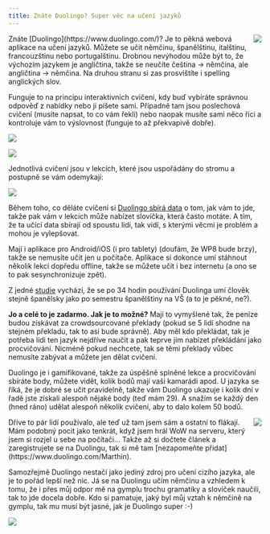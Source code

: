 ```yaml
---
title: Znáte Duolingo? Super věc na učení jazyků
---
```


<img src="/data/2013/2013-09-16-znate-duolingo-super-vec-na-uceni-jazyku/2013-09-16-duolingo-0-duolingo-owl.png" style="float:right"/>
Znáte [Duolingo](https://www.duolingo.com/)? Je to pěkná webová aplikace na učení jazyků. Můžete se učit němčinu, španělštinu, italštinu, francouzštinu nebo portugalštinu. Drobnou nevýhodou může být to, že výchozím jazykem je angličtina, takže se neučíte čeština -> němčina, ale angličtina -> němčina. Na druhou stranu si zas prosvištíte i spelling anglických slov.

Funguje to na principu interaktivních cvičení, kdy buď vybíráte správnou odpověď z nabídky nebo ji píšete sami. Případně tam jsou poslechová cvičení (musíte napsat, to co vám řekli) nebo naopak musíte sami něco říci a kontroluje vám to výslovnost (funguje to až překvapivě dobře).

![](/data/2013/2013-09-16-znate-duolingo-super-vec-na-uceni-jazyku/2013-09-16-duolingo-1-duo1.png)

![](/data/2013/2013-09-16-znate-duolingo-super-vec-na-uceni-jazyku/2013-09-16-duolingo-2-duo2.png)

Jednotlivá cvičení jsou v lekcích, které jsou uspořádány do stromu a postupně se vám odemykají:

![](/data/2013/2013-09-16-znate-duolingo-super-vec-na-uceni-jazyku/2013-09-16-duolingo-3-duo-tree.png)

Během toho, co děláte cvičení si [Duolingo sbírá data](http://duolingo.tumblr.com/post/41960192602/duolingos-data-driven-approach-to-education) o tom, jak vám to jde, takže pak vám v lekcích může nabízet slovíčka, která často motáte. A tím, že ta učící data sbírají od spoustu lidí, tak vidí, s kterými věcmi je problém a mohou je vylepšovat.

Mají i aplikace pro Android/iOS (i pro tablety) (doufám, že WP8 bude brzy), takže se nemusíte učit jen u počítače. Aplikace si dokonce umí stáhnout několik lekcí dopředu offline, takže se můžete učit i bez internetu (a ono se to pak sesynchronizuje zpět).

Z jedné [studie](https://techcrunch.com/2013/01/17/study-learning-spanish-with-duolingo-can-be-more-effective-than-college-classes-or-rosetta-stone/) vychází, že se po 34 hodin používání Duolinga umí člověk stejně španělsky jako po semestru španělštiny na VŠ (a to je pěkné, ne?).

**Jo a celé to je zadarmo. Jak je to možné?** Mají to vymyšlené tak, že peníze budou získávat za crowdsourcované překlady (pokud se 5 lidí shodne na stejném překladu, tak to asi bude správně). Aby měl kdo překládat, tak je potřeba lidi ten jazyk nejdříve naučit a pak teprve jim nabízet překládání jako procvičování. Nicméně pokud nechcete, tak se těmi překlady vůbec nemusíte zabývat a můžete jen dělat cvičení.

Duolingo je i gamifikované, takže za úspěšně splněné lekce a procvičování sbíráte body, můžete vidět, kolik bodů mají vaši kamarádi apod. U jazyka se říká, že je dobré se učit pravidelně, takže vám Duolingo ukazuje i kolik dní v řadě jste získali alespoň nějaké body (teď mám 29). A snažím se každý den (hned ráno) udělat alespoň několik cvičení, aby to dalo kolem 50 bodů.

<img src="/data/2013/2013-09-16-znate-duolingo-super-vec-na-uceni-jazyku/2013-09-16-duolingo-4-leaderboard.png" style="float:right"/>
Dříve to pár lidí používalo, ale teď už tam jsem sám a ostatní to flákají.
Mám podobný pocit jako tenkrát, když jsem hrál WoW na serveru, který jsem si rozjel u sebe na počítači... Takže až si dočtete článek a zaregistrujete se na Duolingu, tak si mě tam [nezapomeňte přidat](https://www.duolingo.com/Marthin).

Samozřejmě Duolingo nestačí jako jediný zdroj pro učení cizího jazyka, ale je to pořád lepší než nic. Já se na Duolingu učím němčinu a vzhledem k tomu, že i přes můj odpor mě na gymplu trochu gramatiky a slovíček naučili, tak to jde docela dobře. Kdo si pamatuje, jaký byl můj vztah k němčině na gymplu, tak mu musí být jasné, jak je Duolingo super :-)

[![](/data/2013/2013-09-16-znate-duolingo-super-vec-na-uceni-jazyku/2013-09-16-duolingo-5-duolingo-banner.png)](https://www.duolingo.com/)
